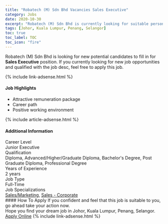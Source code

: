 ```yaml
---
title: "Robatech (M) Sdn Bhd Vacancies Sales Executive" 
category: Jobs 
date: 2020-10-30 
excerpt: "Robatech (M) Sdn Bhd is currently looking for suitable person to fill in the Sales Executive which positioned at Johor, Kuala Lumpur, Penang, Selangor" 
tags: [Johor, Kuala Lumpur, Penang, Selangor] 
toc: true 
toc_label: TOC 
toc_icon: "fire" 
--- 
```


<p>Robatech (M) Sdn Bhd is looking for new potential candidates to fill in for <b>Sales Executive</b> position. If you currently looking for new job opportunities and qualified with the job desc, feel free to apply this job.
</p>{% include link-adsense.html %} 
<div><div><h4>Job Highlights</h4></div><div><ul><li><div><div><div><div></div></div></div><div><span>Attractive remuneration package</span></div></div></li><li><div><div><div><div></div></div></div><div><span>Career path</span></div></div></li><li><div><div><div><div></div></div></div><div><span>Positive working environment</span></div></div></li></ul></div></div> 
{% include article-adsense.html %} 
<div><div><h4>Additional Information</h4></div><div><div><div><div><div><div><div><span>Career Level</span></div><div><span>Junior Executive</span></div></div></div></div><div><div><div><div><span>Qualification</span></div><div><span>Diploma, Advanced/Higher/Graduate Diploma, Bachelor's Degree, Post Graduate Diploma, Professional Degree</span></div></div></div></div><div><div><div><div><span>Years of Experience</span></div><div><span>2 years</span></div></div></div></div><div><div><div><div><span>Job Type</span></div><div><span>Full-Time</span></div></div></div></div><div><div><div><div><span>Job Specializations</span></div><div><span><a href="/en/job-search/sales-marketing-jobs/">Sales/Marketing</a>, <a href="/en/job-search/corporate-wholesale-trading-sales-jobs/">Sales - Corporate</a></span></div></div></div></div></div></div></div></div> 
#### How To Apply 
If you confident and feel that this job is suitable to you, go ahead take your action now. <br/> 
Hope you find your dream job in Johor, Kuala Lumpur, Penang, Selangor. <br/> 
<a href="https://www.jobstreet.com.my/en/job/sales-executive-4414153?jobId=jobstreet-my-job-4414153&sectionRank=19&token=0~5f90a4e1-209e-4eaf-9a4d-a3159fa76b6b&fr=SRP%20View%20In%20New%20Ta" class="btn btn--info" target="_blank" rel="nofollow noopenner">Apply Online</a> 
{% include link-adsense.html %} 
